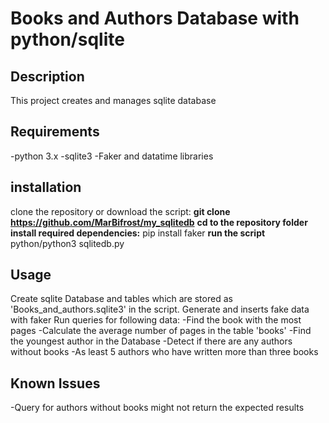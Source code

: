 # Books and Authors Database with python/sqlite

## Description
This project creates and manages sqlite database

## Requirements
-python 3.x
-sqlite3
-Faker and datatime libraries


## installation
clone the repository or download the script:
**git clone https://github.com/MarBifrost/my_sqlitedb**
**cd to the repository folder**
**install required dependencies:**
pip install faker
**run the script**
python/python3 sqlitedb.py


## Usage
Create sqlite Database and tables which are stored as 'Books_and_authors.sqlite3' in the script.
Generate and inserts fake data with faker
Run queries for following data:
-Find the book with the most pages
-Calculate the average number of pages in the table 'books'
-Find the youngest author in the Database
-Detect if there are any authors without books
-As least 5 authors who have written more than three books

## Known Issues
-Query for authors without books might not return the expected results
